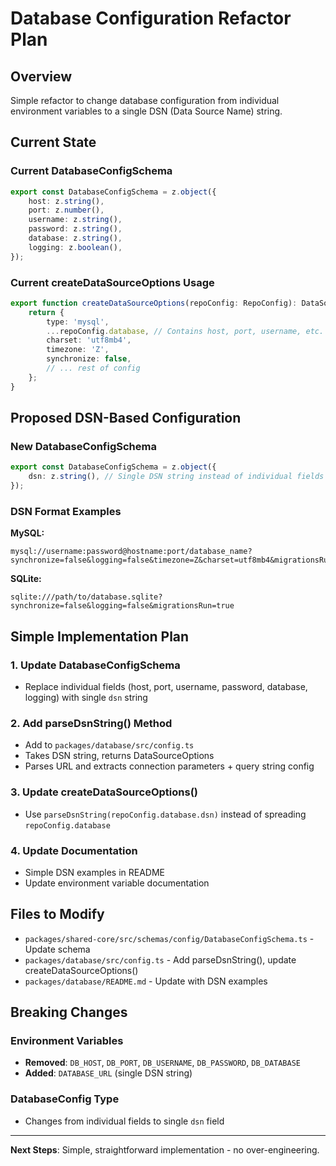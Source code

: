 # Database Configuration Refactor Plan

## Overview

Simple refactor to change database configuration from individual environment variables to a single DSN (Data Source Name) string.

## Current State

### Current DatabaseConfigSchema
```typescript
export const DatabaseConfigSchema = z.object({
    host: z.string(),
    port: z.number(),
    username: z.string(),
    password: z.string(),
    database: z.string(),
    logging: z.boolean(),
});
```

### Current createDataSourceOptions Usage
```typescript
export function createDataSourceOptions(repoConfig: RepoConfig): DataSourceOptions {
    return {
        type: 'mysql',
        ...repoConfig.database, // Contains host, port, username, etc.
        charset: 'utf8mb4',
        timezone: 'Z',
        synchronize: false,
        // ... rest of config
    };
}
```

## Proposed DSN-Based Configuration

### New DatabaseConfigSchema
```typescript
export const DatabaseConfigSchema = z.object({
    dsn: z.string(), // Single DSN string instead of individual fields
});
```

### DSN Format Examples

**MySQL:**
```
mysql://username:password@hostname:port/database_name?synchronize=false&logging=false&timezone=Z&charset=utf8mb4&migrationsRun=true
```

**SQLite:**
```
sqlite:///path/to/database.sqlite?synchronize=false&logging=false&migrationsRun=true
```

## Simple Implementation Plan

### 1. Update DatabaseConfigSchema
- Replace individual fields (host, port, username, password, database, logging) with single `dsn` string

### 2. Add parseDsnString() Method
- Add to `packages/database/src/config.ts`
- Takes DSN string, returns DataSourceOptions
- Parses URL and extracts connection parameters + query string config

### 3. Update createDataSourceOptions()
- Use `parseDsnString(repoConfig.database.dsn)` instead of spreading `repoConfig.database`

### 4. Update Documentation
- Simple DSN examples in README
- Update environment variable documentation

## Files to Modify

- `packages/shared-core/src/schemas/config/DatabaseConfigSchema.ts` - Update schema
- `packages/database/src/config.ts` - Add parseDsnString(), update createDataSourceOptions()
- `packages/database/README.md` - Update with DSN examples

## Breaking Changes

### Environment Variables
- **Removed**: `DB_HOST`, `DB_PORT`, `DB_USERNAME`, `DB_PASSWORD`, `DB_DATABASE`
- **Added**: `DATABASE_URL` (single DSN string)

### DatabaseConfig Type
- Changes from individual fields to single `dsn` field

---

**Next Steps**: Simple, straightforward implementation - no over-engineering.